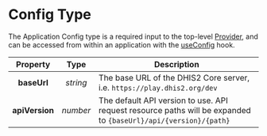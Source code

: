 # Config Type

The Application Config type is a required input to the top-level [Provider](provider), and can be accessed from within an application with the [useConfig](hooks/useConfig) hook.

| Property | Type | Description |
|:--------:|:----:|-------------|
| **baseUrl** | *string* | The base URL of the DHIS2 Core server, i.e. `https://play.dhis2.org/dev` |
| **apiVersion** | *number* | The default API version to use.  API request resource paths will be expanded to `{baseUrl}/api/{version}/{path}` |